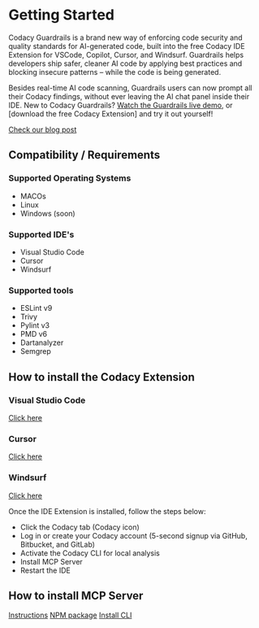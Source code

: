 # Getting Started

Codacy Guardrails is a brand new way of enforcing code security and quality standards for AI-generated code, built into the free Codacy IDE Extension for VSCode, Copilot, Cursor, and Windsurf. Guardrails helps developers ship safer, cleaner AI code by applying best practices and blocking insecure patterns – while the code is being generated. 

Besides real-time AI code scanning, Guardrails users can now prompt all their Codacy findings, without ever leaving the AI chat panel inside their IDE.
New to Codacy Guardrails? [Watch the Guardrails live demo](https://youtu.be/uVyRWnnJu-0?feature=shared), or [download the free Codacy Extension] and try it out yourself!

[Check our blog post](https://blog.codacy.com/codacy-guardrails-free-real-time-enforcement-of-security-and-quality-standards)

## Compatibility / Requirements

### Supported Operating Systems

- MACOs
- Linux
- Windows (soon)

### Supported IDE's

- Visual Studio Code
- Cursor
- Windsurf

### Supported tools

- ESLint v9
- Trivy
- Pylint v3
- PMD v6
- Dartanalyzer
- Semgrep

## How to install the Codacy Extension
[IDE extension]: https://www.codacy.com/ide-extension

### Visual Studio Code
[Click here](https://tinyurl.com/codacy-vscode)

### Cursor
[Click here](http://tinyurl.com/codacy-cursor)

### Windsurf
[Click here](http://tinyurl.com/codacy-windsurf)

Once the IDE Extension is installed, follow the steps below:
- Click the Codacy tab (Codacy icon)
- Log in or create your Codacy account (5-second signup via GitHub, Bitbucket, and GitLab)
- Activate the Codacy CLI for local analysis
- Install MCP Server
- Restart the IDE

## How to install MCP Server
[Instructions](https://github.com/codacy/codacy-mcp-server/blob/master/README.md)
[NPM package](https://www.npmjs.com/package/@codacy/codacy-mcp)
[Install CLI](https://github.com/codacy/codacy-cli-v2/blob/main/README.md)